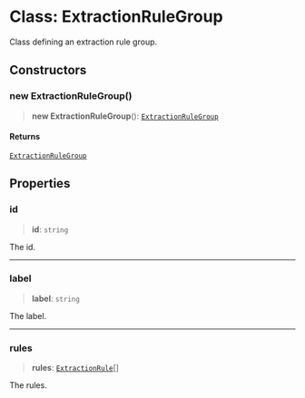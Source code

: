 # Class: ExtractionRuleGroup

Class defining an extraction rule group.

## Constructors

### new ExtractionRuleGroup()

> **new ExtractionRuleGroup**(): [`ExtractionRuleGroup`](ExtractionRuleGroup.md)

#### Returns

[`ExtractionRuleGroup`](ExtractionRuleGroup.md)

## Properties

### id

> **id**: `string`

The id.

***

### label

> **label**: `string`

The label.

***

### rules

> **rules**: [`ExtractionRule`](ExtractionRule.md)[]

The rules.
